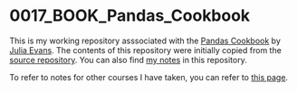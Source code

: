 # 0017_BOOK_Pandas_Cookbook

This is my working repository asssociated with the [Pandas Cookbook](https://github.com/jvns/pandas-cookbook) by [Julia Evans](http://jvns.ca/). The contents of this repository were initially copied from the [source repository](https://github.com/jvns/pandas-cookbook). You can also find [my notes](Course_Notes.md) in this repository.

To refer to notes for other courses I have taken, you can refer to [this page](https://github.com/mariocpinto/0000_Lists/blob/master/MOOCs_and_Tutorials.md).

